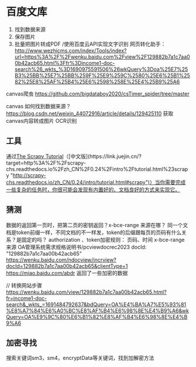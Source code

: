 # 百度文库
1. 找到数据来源
2. 保存图片
3. 批量把图片转成PDF /使用百度云API实现文字识别
网页转化助手：
http://www.wezhicms.com/index/Tools/index?url=https%3A%2F%2Fwenku.baidu.com%2Fview%2F129882b7a1c7aa00b42acb65.html%3Ffr%3Dincome1-doc-search%26_wkts_%3D1690975591506%26wkQuery%3Doa%25E7%25B3%25BB%25E7%25BB%259F%25E9%259C%2580%25E6%25B1%2582%25E8%25AF%25B4%25E6%2598%258E%25E4%25B9%25A6

canvas爬虫 https://github.com/bigdataboy2020/csTimer_spider/tree/master


canvas 如何找到数据来源？
https://blog.csdn.net/weixin_44072916/article/details/129425110  获取canvas内容转成图片
OCR识别


## 工具
通过[The Scrapy Tutorial](https://link.juejin.cn/?target=https%3A%2F%2Fdoc.scrapy.org%2Fen%2Flatest%2Fintro%2Ftutorial.html "https://doc.scrapy.org/en/latest/intro/tutorial.html")（[中文版](https://link.juejin.cn/?target=http%3A%2F%2Fscrapy-chs.readthedocs.io%2Fzh_CN%2F0.24%2Fintro%2Ftutorial.html%23scrapy "http://scrapy-chs.readthedocs.io/zh_CN/0.24/intro/tutorial.html#scrapy")）当你需要完成一些复杂的任务时，你很可能会发现有内置好的、文档良好的方式来实现它。

## 猜测
数据的返回第一页时，把第二页的密钥返回？x-bce-range 来源在哪？ 
同一个文档是token前缀一样，不同文档的不一样发，token的后缀跟每页的页码有什么关系？是固定的吗？
authorization 、token加密规则： 页码、时间
x-bce-range 来源
OA管理系统需求规格说明书/pcviewdocrec2023  docId: "129882b7a1c7aa00b42acb65"
https://wenku.baidu.com/ndocview/incrview?docId=129882b7a1c7aa00b42acb65&clientType=1
https://miao.baidu.com/abdr  返回了一些加密的数据

// 转换网站步骤
https://wenku.baidu.com/view/129882b7a1c7aa00b42acb65.html?fr=income1-doc-search&_wkts_=1691484792637&bdQuery=OA%E4%BA%A7%E5%93%81%E8%A7%84%E6%A0%BC%E8%AF%B4%E6%98%8E%E4%B9%A6&wkQuery=OA%E9%9C%80%E6%B1%82%E8%AF%B4%E6%98%8E%E4%B9%A6

## 加密寻找
搜索关键词sm3，sm4，encryptData等关键词，找到加解密方法

